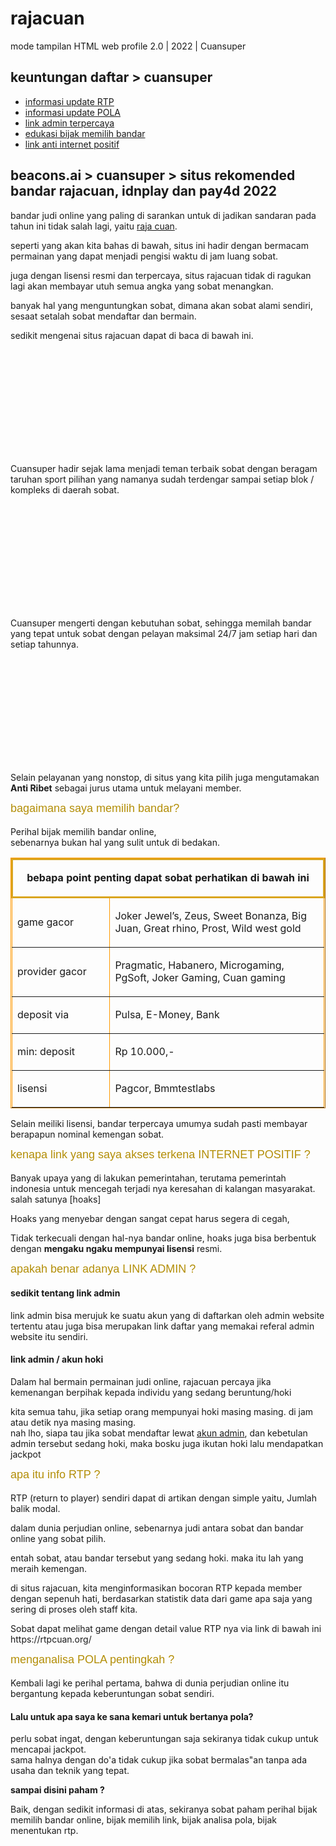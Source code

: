 # rajacuan
mode tampilan HTML web profile 2.0 | 2022 | Cuansuper
<h2>keuntungan daftar > cuansuper</h2>
<ul>
 <li>
<a href="#info-rtp">
  informasi update RTP
</a>
</li>
 <li>
<a href="#info-pola">
  informasi update POLA
</a>
</li>
 <li>
  <a href="#link-admin">
  link admin terpercaya
</a>
</li>
 <li>
 <a href="#bandar-terpercaya">
  edukasi bijak memilih bandar
 </a>
</li>
 <li>
  <a href="#anti-nawala">
  link anti internet positif
</a>
</li>
</ul>
<h2>beacons.ai > cuansuper > situs rekomended bandar rajacuan, idnplay dan pay4d 2022</h2>
<p>bandar judi online yang paling di sarankan untuk di jadikan sandaran pada tahun ini tidak salah lagi, yaitu <a href="https://beacons.ai/cuansuper">raja cuan</a>.</p>
<p>seperti yang akan kita bahas di bawah, situs ini hadir dengan bermacam permainan yang dapat menjadi pengisi waktu di jam luang sobat.</p>
<p>juga dengan lisensi resmi dan terpercaya, situs rajacuan tidak di ragukan lagi akan membayar utuh semua angka yang sobat menangkan.</p>
<p>banyak hal yang menguntungkan sobat,  dimana akan sobat alami sendiri, sesaat setalah sobat mendaftar dan bermain.</p>
<p>sedikit mengenai situs rajacuan dapat di baca di bawah ini.</p>
<div style="width: 100%; padding-top: 33.3333%; border-radius: 25px; background-size: cover; background-image: url('https://situsbet.net/rajacuan/assets/img/banner/n/agen-bola-sbobet.webp'); background-position: center center;"></div>
<p>Cuansuper hadir sejak lama menjadi teman terbaik sobat dengan beragam taruhan sport pilihan yang namanya sudah terdengar sampai setiap blok / kompleks di daerah sobat.</p>
<div style="width: 100%; padding-top: 33.3333%; border-radius: 25px; background-size: cover; background-image: url('https://situsbet.net/rajacuan/assets/img/banner/n/cs24jam.webp'); background-position: center center;"></div>
<p>Cuansuper mengerti dengan kebutuhan sobat, sehingga memilah bandar yang tepat untuk sobat dengan pelayan maksimal 24/7 jam setiap hari dan setiap tahunnya.</p>
<div style="width: 100%; padding-top: 33.3333%; border-radius: 25px; background-size: cover; background-image: url('https://situsbet.net/rajacuan/assets/img/banner/n/slot-deposit-pulsa-ewallet.webp'); background-position: center center;"></div>
<p>Selain pelayanan yang nonstop, di situs yang kita pilih juga mengutamakan <strong>Anti Ribet</strong> sebagai jurus utama untuk melayani member.</p>
<h3 id="bandar-terpercaya" style='border-radius: 2px; color: rgb(179, 142, 7); font-family: "Archivo Black", sans-serif; font-weight: 400; font-size: 18px; margin-top: 12px;'>
bagaimana saya memilih bandar?
</h3>
<p>Perihal bijak memilih bandar online,<br>sebenarnya bukan hal yang sulit untuk di bedakan.<br></p>
<table style="border-color: rgb(255, 153, 0); margin-left: auto; margin-right: auto;" border="1">
        <tbody>
<tr><td class="text-center" style="text-align: center; border: 3px solid goldenrod;" colspan="2"><strong><p>bebapa point penting dapat sobat perhatikan di bawah ini</p></strong></td></tr>
          <tr>
            <td width="100">game gacor</td>
            <td width="499">
              <p>
                Joker Jewel’s, Zeus, Sweet Bonanza, Big Juan, Great rhino,
                Prost, Wild west gold
              </p>
            </td>
          </tr>
          <tr>
            <td width="199">
              <p>provider gacor</p>
            </td>
            <td width="199">
              <p>
                Pragmatic, Habanero, Microgaming, PgSoft, Joker Gaming, Cuan gaming
              </p>
            </td>
          </tr>
          <tr>
            <td width="199">
              <p>deposit via</p>
            </td>
            <td width="199">
              <p>Pulsa, E-Money, Bank</p>
            </td>
          </tr>
          <tr>
            <td width="199">
              <p>min: deposit</p>
            </td>
            <td width="199">
              <p>Rp 10.000,-</p>
            </td>
          </tr>
          <tr>
            <td width="199">
              <p>lisensi</p>
            </td>
            <td width="199">
              <p>Pagcor, Bmmtestlabs</p>
            </td>
          </tr>
        </tbody>
      </table>
<p>Selain meiliki lisensi, bandar terpercaya umumya sudah pasti membayar berapapun nominal kemengan sobat.</p>
<h3 id="anti-nawala" style='border-radius: 2px; color: rgb(179, 142, 7); font-family: "Archivo Black", sans-serif; font-weight: 400; font-size: 18px; margin-top: 12px;'>
  kenapa link yang saya akses terkena INTERNET POSITIF ?
</h3>
<p>Banyak upaya yang di lakukan pemerintahan, terutama pemerintah indonesia untuk mencegah terjadi nya keresahan di kalangan masyarakat.<br>salah satunya [hoaks]</p>
<p>Hoaks yang menyebar dengan sangat cepat harus segera di cegah,</p>
<p>Tidak terkecuali dengan hal-nya bandar online, hoaks juga bisa berbentuk dengan <strong>mengaku ngaku mempunyai lisensi</strong> resmi.</p>
<h3 id="link-admin" style='border-radius: 2px; color: rgb(179, 142, 7); font-family: "Archivo Black", sans-serif; font-weight: 400; font-size: 18px; margin-top: 12px;'>
  apakah benar adanya LINK ADMIN ?
</h3>
<p><h4>sedikit tentang link admin</h4>link admin bisa merujuk ke suatu akun yang di daftarkan oleh admin website tertentu atau juga bisa merupakan link daftar yang memakai referal admin website itu sendiri.</p>
<h4>link admin / akun hoki</h4>
<p>Dalam hal bermain permainan judi online, rajacuan percaya jika kemenangan berpihak kepada individu yang sedang beruntung/hoki</p>
<p>kita semua tahu, jika setiap orang mempunyai hoki masing masing. di jam atau detik nya masing masing.<br>nah lho, siapa tau jika sobat mendaftar lewat <a href="https://beacons.ai/cuansuper">akun admin</a>, dan kebetulan admin tersebut sedang hoki, maka bosku juga ikutan hoki lalu mendapatkan jackpot</p>
<h3 id="info-rtp" style='border-radius: 2px; color: rgb(179, 142, 7); font-family: "Archivo Black", sans-serif; font-weight: 400; font-size: 18px; margin-top: 12px;'>
 apa itu info RTP ?
</h3>
<p>RTP (return to player) sendiri dapat di artikan dengan simple yaitu, Jumlah balik modal.</p>
<p>dalam dunia perjudian online, sebenarnya judi antara sobat dan bandar online yang sobat pilih.</p>
<p>entah sobat, atau bandar tersebut yang sedang hoki. maka itu lah yang meraih kemengan.</p>
<p>di situs rajacuan, kita menginformasikan bocoran RTP kepada member dengan sepenuh hati, berdasarkan statistik data dari game apa saja yang sering di proses oleh staff kita.</p>
<p>Sobat dapat melihat game dengan detail value RTP nya via link di bawah ini<br>https://rtpcuan.org/</p>
<h3 id="info-pola" style='border-radius: 2px; color: rgb(179, 142, 7); font-family: "Archivo Black", sans-serif; font-weight: 400; font-size: 18px; margin-top: 12px;'>
  menganalisa POLA pentingkah ?
</h3>
<p>
Kembali lagi ke perihal pertama, bahwa di dunia perjudian online itu bergantung kepada keberuntungan sobat sendiri.
</p>
<h4>
Lalu untuk apa saya ke sana kemari untuk bertanya pola?
</h4>
<p>
perlu sobat ingat, dengan keberuntungan saja sekiranya tidak cukup untuk mencapai jackpot.<br>
sama halnya dengan do'a tidak cukup jika sobat bermalas"an tanpa ada usaha dan teknik yang tepat.
</p>
<strong>sampai disini paham ?</strong>
<p>Baik, dengan sedikit informasi di atas, sekiranya sobat paham perihal bijak memilih bandar online, bijak memilih link, bijak analisa pola, bijak menentukan rtp.</p>
